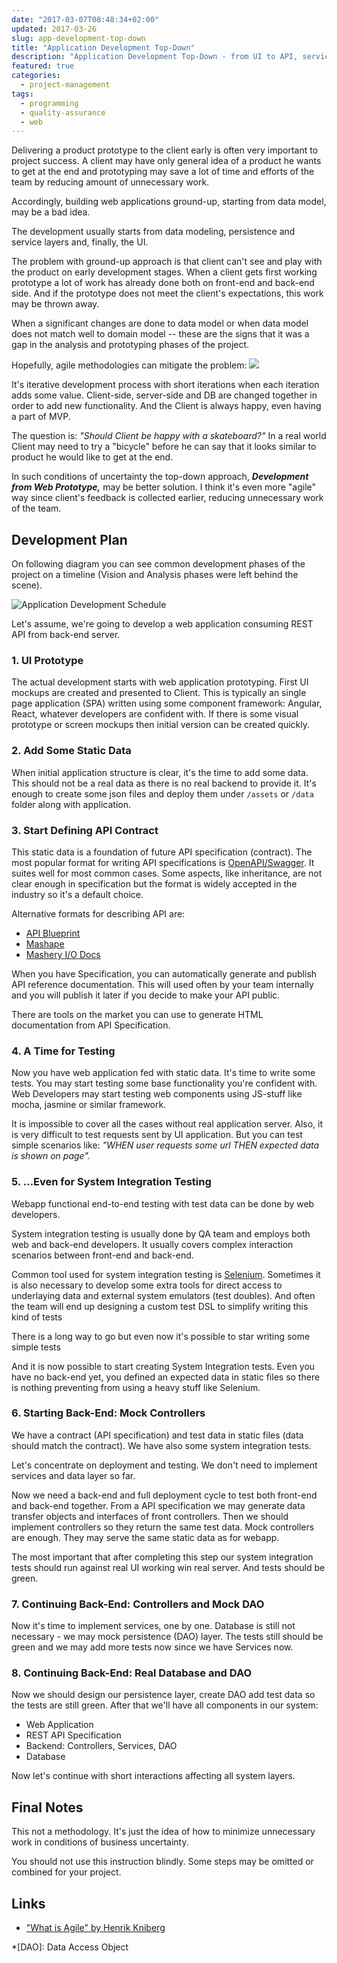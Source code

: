 ```yaml
---
date: "2017-03-07T08:48:34+02:00"
updated: 2017-03-26
slug: app-development-top-down
title: "Application Development Top-Down"
description: "Application Development Top-Down - from UI to API, services and data. How to start testing early. How to start with back-end later."
featured: true
categories:
  - project-management
tags:
  - programming
  - quality-assurance
  - web
---
```

Delivering a product prototype to the client early is often very important to project success.
A client may have only general idea of a product he wants to get at the end and prototyping may save a lot of time and efforts of the team by reducing amount of unnecessary work.

Accordingly, building web applications ground-up, starting from data model, may be a bad idea.

The development usually starts from data modeling, persistence and service layers and, finally, the UI.

The problem with ground-up approach is that client can't see and play with the product on early development stages.
When a client gets first working prototype a lot of work has already done both on front-end and back-end side.
And if the prototype does not meet the client's expectations, this work may be thrown away.

When a significant changes are done to data model or when data model does not match well to domain model -- these are the signs that it was a gap in the analysis and prototyping phases of the project.

Hopefully, agile methodologies can mitigate the problem:
[![](/assets/2017/03/what-isagile-henrik-kniberg.jpg)][henrik-presentation]

It's iterative development process with short iterations when each iteration adds some value. Client-side, server-side and DB are changed together in order to add new functionality. And the Client is always happy, even having a part of MVP.

The question is: *"Should Client be happy with a skateboard?"* In a real world Client may need to try a "bicycle" before he can say that it looks similar to product he would like to get at the end.

In such conditions of uncertainty the top-down approach, ***Development from Web Prototype,*** may be better solution.
I&nbsp;think it's even more "agile" way since client's feedback is collected earlier, reducing unnecessary work of the team.

## Development Plan

On following diagram you can see common development phases of the project on a timeline (Vision and Analysis phases were left behind the scene).

![Application Development Schedule](/assets/2017/03/app-development-schedule-v1.svg)

Let's assume, we're going to develop a web application consuming REST API from back-end server.

### 1. UI Prototype

The actual development starts with web application prototyping.
First UI mockups are created and presented to Client.
This is typically an single page application (SPA) written using some component framework: Angular, React, whatever developers are confident with. If there is some visual prototype or screen mockups then initial version can be created quickly.

### 2. Add Some Static Data

When initial application structure is clear, it's the time to add some data. This should not be a real data as there is no real backend to provide it. It's enough to create some json files and deploy them under `/assets` or `/data` folder along with application.


### 3. Start Defining API Contract

This static data is a foundation of future API specification (contract). The most popular format for writing API specifications is [OpenAPI/Swagger](https://swagger.io). It suites well for most common cases. Some aspects, like inheritance, are not clear enough in specification but the format is widely accepted in the industry so it's a default choice.

Alternative formats for describing API are:

- [API Blueprint](http://apiblueprint.org/)
- [Mashape](http://www.mashape.com)
- [Mashery I/O Docs](https://github.com/mashery/iodocs)  

When you have Specification, you can automatically generate and publish API reference documentation.
This will used often by your team internally and you will publish it later if you decide to make your API public.

There are tools on the market you can use to generate HTML documentation from API Specification.


### 4. A Time for Testing

Now you have web application fed with static data. It's time to write some tests.
You may start testing some base functionality you're confident with.
Web Developers may start testing web components using JS-stuff like mocha, jasmine or similar framework.

It is impossible to cover all the cases without real application server. Also, it is very difficult to test requests sent by UI application. But you can test simple scenarios like: _"WHEN user requests some url THEN expected data is shown on page"._


### 5. …Even for System Integration Testing

Webapp functional end-to-end testing with test data can be done by web developers.

System integration testing is usually done by QA team and employs both web and back-end developers.
It usually covers complex interaction scenarios between front-end and back-end.

Common tool used for system integration testing is [Selenium](http://www.seleniumhq.org).
Sometimes it is also necessary to develop some extra tools for direct access to underlaying data and external system emulators (test doubles).
And often the team will end up designing a custom test DSL to simplify writing this kind of tests

There is a long way to go but even now it's possible to star writing some simple tests

And it is now possible to start creating System Integration tests.
Even you have no back-end yet, you defined an expected data in static files so there is nothing preventing from using a heavy stuff like Selenium.


### 6. Starting Back-End: Mock Controllers

We have a contract (API specification) and test data in static files (data should match the contract).
We have also some system integration tests.

Let's concentrate on deployment and testing. We don't need to implement services and data layer so far.

Now we need a back-end and full deployment cycle to test both front-end and back-end together.
From a API specification we may generate data transfer objects and interfaces of front controllers.
Then we should implement controllers so they return the same test data.
Mock controllers are enough. They may serve the same static data as for webapp.

The most important that after completing this step our system integration tests should run against real UI working win real server. And tests should be green.

### 7. Continuing Back-End: Controllers and Mock DAO

Now it's time to implement services, one by one. Database is still not necessary - we may mock persistence (DAO) layer.
The tests still should be green and we may add more tests now since we have Services now.

### 8. Continuing Back-End: Real Database and DAO

Now we should design our persistence layer, create DAO add test data so the tests are still green.
After that we'll have all components in our system:

- Web Application
- REST API Specification
- Backend: Controllers, Services, DAO
- Database

Now let's continue with short interactions affecting all system layers.

## Final Notes

This not a methodology. It's just the idea of how to minimize unnecessary work in conditions of business uncertainty.

You should not use this instruction blindly. Some steps may be omitted or combined for your project.

## Links

- ["What is Agile" by Henrik Kniberg][henrik-presentation]

[markdown]: https://daringfireball.net/projects/markdown/
[henrik-presentation]: https://www.slideshare.net/RichardPDoerer/what-isagile-henrik-kniberg-august-20-2013/21

*[DAO]: Data Access Object
